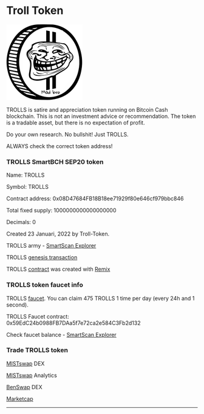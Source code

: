 # Troll Token

![TROLLS](img/logo200.png)

TROLLS is satire and appreciation token running on Bitcoin Cash blockchain. 
This is not an investment advice or recommendation. 
The token is a tradable asset, but there is no expectation of profit. 

Do your own research. No bullshit! Just TROLLS.

ALWAYS check the correct token address! 

### TROLLS SmartBCH SEP20 token

Name: TROLLS

Symbol: TROLLS

Contract address: 0x08D47684FB18B18ee71929f80e646cf979bbc846

Total fixed supply: 1000000000000000000

Decimals: 0

Created 23 Januari, 2022 by Troll-Token.

TROLLS army - [SmartScan Explorer](https://www.smartscan.cash/address/0x08D47684FB18B18ee71929f80e646cf979bbc846)

TROLLS [genesis transaction](https://www.smartscan.cash/transaction/0xa35a3b217d61a2843a40b90aff3265457aadbd870ee016e5a7f5b683d05b3be7)

TROLLS [contract](https://github.com/troll-token/troll-token.github.io/blob/master/trolls/contracts/TROLLS.sol) was created with [Remix](https://remix.ethereum.org/)

### TROLLS token faucet info

TROLLS [faucet](https://troll-token.herokuapp.com). You can claim 475 TROLLS 1 time per day (every 24h and 1 second).

TROLLS Faucet contract: 0x59EdC24b0988FB7DAa5f7e72ca2e584C3Fb2d132

Check faucet balance - [SmartScan Explorer](https://www.smartscan.cash/address/0x59EdC24b0988FB7DAa5f7e72ca2e584C3Fb2d132)

### Trade TROLLS token

[MISTswap](https://app.mistswap.fi/swap) DEX

[MISTswap](https://analytics.mistswap.fi/tokens/0x08D47684FB18B18ee71929f80e646cf979bbc846) Analytics

[BenSwap](https://dex.benswap.cash/#/swap) DEX

[Marketcap](https://www.marketcap.cash/token/TROLLS)

----------------------------------------------------------------------------------------------
